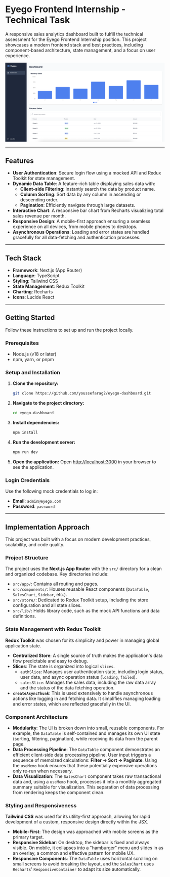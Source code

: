 # Eyego Frontend Internship - Technical Task

A responsive sales analytics dashboard built to fulfill the technical assessment for the Eyego Frontend Internship position. This project showcases a modern frontend stack and best practices, including component-based architecture, state management, and a focus on user experience.

![Dashboard Screenshot](https://github.com/youssefarag2/eyego-dashboard/blob/main/public/dashboard.png)

---

## Features

- **User Authentication**: Secure login flow using a mocked API and Redux Toolkit for state management.
- **Dynamic Data Table**: A feature-rich table displaying sales data with:
  - **Client-side Filtering**: Instantly search the data by product name.
  - **Column Sorting**: Sort data by any column in ascending or descending order.
  - **Pagination**: Efficiently navigate through large datasets.
- **Interactive Chart**: A responsive bar chart from Recharts visualizing total sales revenue per month.
- **Responsive Design**: A mobile-first approach ensuring a seamless experience on all devices, from mobile phones to desktops.
- **Asynchronous Operations**: Loading and error states are handled gracefully for all data-fetching and authentication processes.

---

## Tech Stack

- **Framework**: Next.js (App Router)
- **Language**: TypeScript
- **Styling**: Tailwind CSS
- **State Management**: Redux Toolkit
- **Charting**: Recharts
- **Icons**: Lucide React

---

## Getting Started

Follow these instructions to set up and run the project locally.

### Prerequisites

- Node.js (v18 or later)
- npm, yarn, or pnpm

### Setup and Installation

1.  **Clone the repository:**

    ```bash
    git clone https://github.com/youssefarag2/eyego-dashboard.git
    ```

2.  **Navigate to the project directory:**

    ```bash
    cd eyego-dashboard
    ```

3.  **Install dependencies:**

    ```bash
    npm install
    ```

4.  **Run the development server:**

    ```bash
    npm run dev
    ```

5.  **Open the application:**
    Open [http://localhost:3000](http://localhost:3000) in your browser to see the application.

### Login Credentials

Use the following mock credentials to log in:

- **Email**: `admin@eyego.com`
- **Password**: `password`

---

## Implementation Approach

This project was built with a focus on modern development practices, scalability, and code quality.

### Project Structure

The project uses the **Next.js App Router** with the `src/` directory for a clean and organized codebase. Key directories include:

- `src/app/`: Contains all routing and pages.
- `src/components/`: Houses reusable React components (`DataTable`, `SalesChart`, `Sidebar`, etc.).
- `src/store/`: Dedicated to Redux Toolkit setup, including the store configuration and all state slices.
- `src/lib/`: Holds library code, such as the mock API functions and data definitions.

### State Management with Redux Toolkit

**Redux Toolkit** was chosen for its simplicity and power in managing global application state.

- **Centralized Store**: A single source of truth makes the application's data flow predictable and easy to debug.
- **Slices**: The state is organized into logical `slices`.
  - `authSlice`: Manages user authentication state, including login status, user data, and async operation status (`loading`, `failed`).
  - `salesSlice`: Manages the sales data, including the raw data array and the status of the data fetching operation.
- **`createAsyncThunk`**: This is used extensively to handle asynchronous actions like logging in and fetching data. It simplifies managing loading and error states, which are reflected gracefully in the UI.

### Component Architecture

- **Modularity**: The UI is broken down into small, reusable components. For example, the `DataTable` is self-contained and manages its own UI state (sorting, filtering, pagination), while receiving its data from the parent page.
- **Data Processing Pipeline**: The `DataTable` component demonstrates an efficient client-side data processing pipeline. User input triggers a sequence of memoized calculations: **Filter -> Sort -> Paginate**. Using the `useMemo` hook ensures that these potentially expensive operations only re-run when necessary.
- **Data Visualization**: The `SalesChart` component takes raw transactional data and, using a `useMemo` hook, processes it into a monthly aggregated summary suitable for visualization. This separation of data processing from rendering keeps the component clean.

### Styling and Responsiveness

**Tailwind CSS** was used for its utility-first approach, allowing for rapid development of a custom, responsive design directly within the JSX.

- **Mobile-First**: The design was approached with mobile screens as the primary target.
- **Responsive Sidebar**: On desktop, the sidebar is fixed and always visible. On mobile, it collapses into a "hamburger" menu and slides in as an overlay, a common and effective pattern for mobile UX.
- **Responsive Components**: The `DataTable` uses horizontal scrolling on small screens to avoid breaking the layout, and the `SalesChart` uses `Recharts`' `ResponsiveContainer` to adapt its size automatically.
